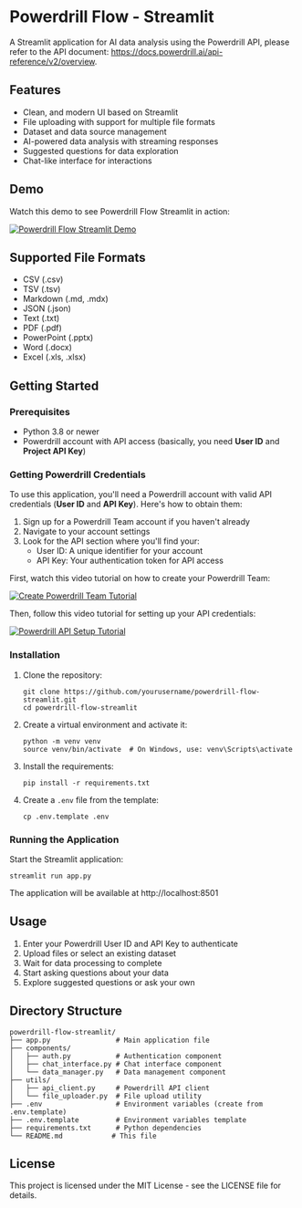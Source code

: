 # Powerdrill Flow - Streamlit

A Streamlit application for AI data analysis using the Powerdrill API, please refer to the API document: https://docs.powerdrill.ai/api-reference/v2/overview.

## Features

- Clean, and modern UI based on Streamlit
- File uploading with support for multiple file formats
- Dataset and data source management
- AI-powered data analysis with streaming responses
- Suggested questions for data exploration
- Chat-like interface for interactions

## Demo

Watch this demo to see Powerdrill Flow Streamlit in action:

[![Powerdrill Flow Streamlit Demo](https://img.youtube.com/vi/dTlJTmCTRiQ/maxresdefault.jpg)](https://www.youtube.com/watch?v=dTlJTmCTRiQ)

## Supported File Formats

- CSV (.csv)
- TSV (.tsv)
- Markdown (.md, .mdx)
- JSON (.json)
- Text (.txt)
- PDF (.pdf)
- PowerPoint (.pptx)
- Word (.docx)
- Excel (.xls, .xlsx)

## Getting Started

### Prerequisites

- Python 3.8 or newer
- Powerdrill account with API access (basically, you need **User ID** and **Project API Key**)

### Getting Powerdrill Credentials

To use this application, you'll need a Powerdrill account with valid API credentials (**User ID** and **API Key**). Here's how to obtain them:

1. Sign up for a Powerdrill Team account if you haven't already
2. Navigate to your account settings
3. Look for the API section where you'll find your:
   - User ID: A unique identifier for your account
   - API Key: Your authentication token for API access

First, watch this video tutorial on how to create your Powerdrill Team:

[![Create Powerdrill Team Tutorial](https://img.youtube.com/vi/I-0yGD9HeDw/maxresdefault.jpg)](https://www.youtube.com/watch?v=I-0yGD9HeDw)

Then, follow this video tutorial for setting up your API credentials:

[![Powerdrill API Setup Tutorial](https://img.youtube.com/vi/qs-GsUgjb1g/maxresdefault.jpg)](https://www.youtube.com/watch?v=qs-GsUgjb1g)

### Installation

1. Clone the repository:
   ```
   git clone https://github.com/yourusername/powerdrill-flow-streamlit.git
   cd powerdrill-flow-streamlit
   ```

2. Create a virtual environment and activate it:
   ```
   python -m venv venv
   source venv/bin/activate  # On Windows, use: venv\Scripts\activate
   ```

3. Install the requirements:
   ```
   pip install -r requirements.txt
   ```

4. Create a `.env` file from the template:
   ```
   cp .env.template .env
   ```

### Running the Application

Start the Streamlit application:
```
streamlit run app.py
```

The application will be available at http://localhost:8501

## Usage

1. Enter your Powerdrill User ID and API Key to authenticate
2. Upload files or select an existing dataset
3. Wait for data processing to complete
4. Start asking questions about your data
5. Explore suggested questions or ask your own

## Directory Structure

```
powerdrill-flow-streamlit/
├── app.py                # Main application file
├── components/
│   ├── auth.py           # Authentication component
│   ├── chat_interface.py # Chat interface component
│   └── data_manager.py   # Data management component
├── utils/
│   ├── api_client.py     # Powerdrill API client
│   └── file_uploader.py  # File upload utility
├── .env                  # Environment variables (create from .env.template)
├── .env.template         # Environment variables template
├── requirements.txt      # Python dependencies
└── README.md            # This file
```

## License

This project is licensed under the MIT License - see the LICENSE file for details.